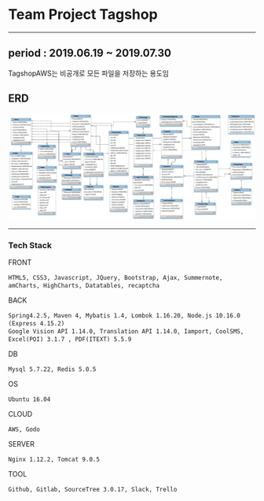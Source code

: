 # Team Project Tagshop
---
## period : 2019.06.19 ~ 2019.07.30

TagshopAWS는 비공개로 모든 파일을 저장하는 용도임

## ERD
![Alt text](/src/main/resources/docs/TagShop_v0.99.png)


---
### Tech Stack

FRONT

```
HTML5, CSS3, Javascript, JQuery, Bootstrap, Ajax, Summernote,
amCharts, HighCharts, Datatables, recaptcha
```


BACK
```
Spring4.2.5, Maven 4, Mybatis 1.4, Lombok 1.16.20, Node.js 10.16.0 (Express 4.15.2)
Google Vision API 1.14.0, Translation API 1.14.0, Iamport, CoolSMS, Excel(POI) 3.1.7 , PDF(ITEXT) 5.5.9
```


DB
```
Mysql 5.7.22, Redis 5.0.5
```


OS
```
Ubuntu 16.04
```

CLOUD 
```
AWS, Godo
```

SERVER
```
Nginx 1.12.2, Tomcat 9.0.5
```

TOOL
```
Github, Gitlab, SourceTree 3.0.17, Slack, Trello
```
